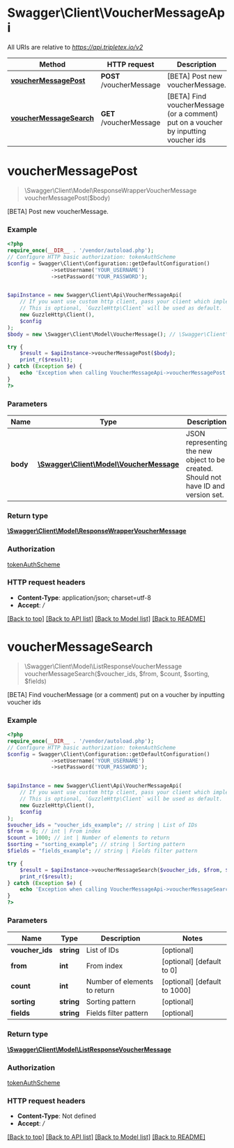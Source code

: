 # Swagger\Client\VoucherMessageApi

All URIs are relative to *https://api.tripletex.io/v2*

Method | HTTP request | Description
------------- | ------------- | -------------
[**voucherMessagePost**](VoucherMessageApi.md#vouchermessagepost) | **POST** /voucherMessage | [BETA] Post new voucherMessage.
[**voucherMessageSearch**](VoucherMessageApi.md#vouchermessagesearch) | **GET** /voucherMessage | [BETA] Find voucherMessage (or a comment) put on a voucher by inputting voucher ids

# **voucherMessagePost**
> \Swagger\Client\Model\ResponseWrapperVoucherMessage voucherMessagePost($body)

[BETA] Post new voucherMessage.

### Example
```php
<?php
require_once(__DIR__ . '/vendor/autoload.php');
// Configure HTTP basic authorization: tokenAuthScheme
$config = Swagger\Client\Configuration::getDefaultConfiguration()
              ->setUsername('YOUR_USERNAME')
              ->setPassword('YOUR_PASSWORD');


$apiInstance = new Swagger\Client\Api\VoucherMessageApi(
    // If you want use custom http client, pass your client which implements `GuzzleHttp\ClientInterface`.
    // This is optional, `GuzzleHttp\Client` will be used as default.
    new GuzzleHttp\Client(),
    $config
);
$body = new \Swagger\Client\Model\VoucherMessage(); // \Swagger\Client\Model\VoucherMessage | JSON representing the new object to be created. Should not have ID and version set.

try {
    $result = $apiInstance->voucherMessagePost($body);
    print_r($result);
} catch (Exception $e) {
    echo 'Exception when calling VoucherMessageApi->voucherMessagePost: ', $e->getMessage(), PHP_EOL;
}
?>
```

### Parameters

Name | Type | Description  | Notes
------------- | ------------- | ------------- | -------------
 **body** | [**\Swagger\Client\Model\VoucherMessage**](../Model/VoucherMessage.md)| JSON representing the new object to be created. Should not have ID and version set. | [optional]

### Return type

[**\Swagger\Client\Model\ResponseWrapperVoucherMessage**](../Model/ResponseWrapperVoucherMessage.md)

### Authorization

[tokenAuthScheme](../../README.md#tokenAuthScheme)

### HTTP request headers

 - **Content-Type**: application/json; charset=utf-8
 - **Accept**: */*

[[Back to top]](#) [[Back to API list]](../../README.md#documentation-for-api-endpoints) [[Back to Model list]](../../README.md#documentation-for-models) [[Back to README]](../../README.md)

# **voucherMessageSearch**
> \Swagger\Client\Model\ListResponseVoucherMessage voucherMessageSearch($voucher_ids, $from, $count, $sorting, $fields)

[BETA] Find voucherMessage (or a comment) put on a voucher by inputting voucher ids

### Example
```php
<?php
require_once(__DIR__ . '/vendor/autoload.php');
// Configure HTTP basic authorization: tokenAuthScheme
$config = Swagger\Client\Configuration::getDefaultConfiguration()
              ->setUsername('YOUR_USERNAME')
              ->setPassword('YOUR_PASSWORD');


$apiInstance = new Swagger\Client\Api\VoucherMessageApi(
    // If you want use custom http client, pass your client which implements `GuzzleHttp\ClientInterface`.
    // This is optional, `GuzzleHttp\Client` will be used as default.
    new GuzzleHttp\Client(),
    $config
);
$voucher_ids = "voucher_ids_example"; // string | List of IDs
$from = 0; // int | From index
$count = 1000; // int | Number of elements to return
$sorting = "sorting_example"; // string | Sorting pattern
$fields = "fields_example"; // string | Fields filter pattern

try {
    $result = $apiInstance->voucherMessageSearch($voucher_ids, $from, $count, $sorting, $fields);
    print_r($result);
} catch (Exception $e) {
    echo 'Exception when calling VoucherMessageApi->voucherMessageSearch: ', $e->getMessage(), PHP_EOL;
}
?>
```

### Parameters

Name | Type | Description  | Notes
------------- | ------------- | ------------- | -------------
 **voucher_ids** | **string**| List of IDs | [optional]
 **from** | **int**| From index | [optional] [default to 0]
 **count** | **int**| Number of elements to return | [optional] [default to 1000]
 **sorting** | **string**| Sorting pattern | [optional]
 **fields** | **string**| Fields filter pattern | [optional]

### Return type

[**\Swagger\Client\Model\ListResponseVoucherMessage**](../Model/ListResponseVoucherMessage.md)

### Authorization

[tokenAuthScheme](../../README.md#tokenAuthScheme)

### HTTP request headers

 - **Content-Type**: Not defined
 - **Accept**: */*

[[Back to top]](#) [[Back to API list]](../../README.md#documentation-for-api-endpoints) [[Back to Model list]](../../README.md#documentation-for-models) [[Back to README]](../../README.md)


